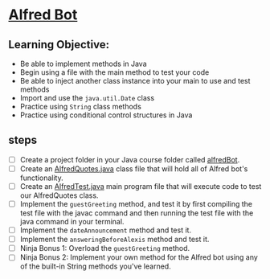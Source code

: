 # [Alfred Bot](https://login.codingdojo.com/m/315/9299/62843)


## Learning Objective:

- Be able to implement methods in Java
- Begin using a file with the main method to test your code
- Be able to inject another class instance into your main to use and test methods
- Import and use the `java.util.Date` class
- Practice using `String` class methods
- Practice using conditional control structures in Java


## steps

- [ ] Create a project folder in your Java course folder called [alfredBot]().
- [ ] Create an [AlfredQuotes.java]() class file that will hold all of Alfred bot's functionality.
- [ ] Create an [AlfredTest.java](./end/src/main/java/tylermaxwell/Main.java) main program file that will execute code to test our AlfredQuotes class.
- [ ] Implement the `guestGreeting` method, and test it by first compiling the test file with the javac command and then running the test file with the java command in your terminal.
- [ ] Implement the `dateAnnouncement` method and test it.
- [ ] Implement the `answeringBeforeAlexis` method and test it.
- [ ] Ninja Bonus 1: Overload the `guestGreeting` method.
- [ ] Ninja Bonus 2: Implement your own method for the Alfred bot using any of the built-in String methods you've learned.
